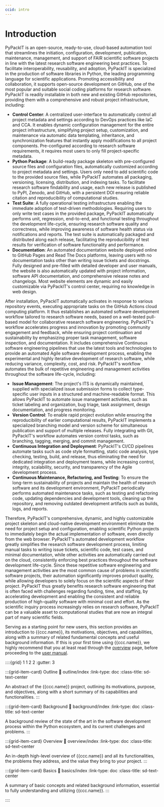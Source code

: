 ```yaml
---
ccid: intro
---
```


# Introduction

PyPackIT is an open-source, ready-to-use, cloud-based automation tool
that streamlines the initiation, configuration, development, publication,
maintenance, management, and support of FAIR scientific software projects
in line with the latest research software engineering best practices. 
To facilitate interoperability, reusability, and adoption, 
PyPackIT is specialized in the production of software libraries in Python, 
the leading programming language for scientific applications. 
Promoting accessibility and collaboration, it supports open-source development on GitHub, 
one of the most popular and suitable social coding platforms for research software. 
PyPackIT is readily installable in both new and existing GitHub repositories, 
providing them with a comprehensive and robust project infrastructure, including:

- **Control Center**: A centralized user-interface to automatically control all project metadata and settings 
  according to DevOps practices like IaC and CCA. 
  It enables dynamic configuration management for the entire project infrastructure,
  simplifying project setup, customization, and maintenance via automatic data templating,
  inheritance, and synchronization features that instantly apply modifications to all project components.
  Pre-configured according to research software requirements,
  it requires most users to only fill project-specific metadata.
- **Python Package**: A build-ready package skeleton with pre-configured source files and configuration files,
  automatically customized according to project metadata and settings. 
  Users only need to add scientific code to the provided source files, 
  while PyPackIT automates all packaging, versioning, licensing, distribution, and indexing tasks. 
  To facilitate research software findability and usage, each new release is published 
  to PyPI, Zenodo, and GitHub, with a persistent DOI 
  ensuring reliable citation and reproducibility of computational studies.
- **Test Suite**: A fully operational testing infrastructure enabling the 
  immediate adoption of test-driven methodologies. 
  Requiring users to only write test cases in the provided package, 
  PyPackIT automatically performs unit, regression, end-to-end, and functional testing 
  throughout the development life-cycle, ensuring research software quality and correctness, 
  while improving awareness of software health status via notifications and reports. 
  The test suite is automatically packaged and distributed along each release, 
  facilitating the reproducibility of test results for verification of software functionality and performance.
- **Documentation**: An automated documentation website deployed online to GitHub Pages 
  and Read The Docs platforms, leaving users with no documentation tasks 
  other than writing issue tickets and docstrings. 
  Fully designed and pre-filled with detailed developer and user manuals, 
  the website is also automatically updated with project information, 
  software API documentation, and comprehensive release notes and changelogs. 
  Most website elements are dynamic and easily customizable via PyPackIT's control center,
  requiring no knowledge in web design.

After installation, PyPackIT automatically activates in response to various repository events, 
executing appropriate tasks on the GitHub Actions cloud computing platform. 
It thus establishes an automated software development workflow tailored to research software needs, 
based on a well-tested pull-based model for collaborative research software engineering. 
PyPackIT's workflow accelerates progress and innovation by promoting community engagement and feedback, 
while ensuring project continuation and sustainability by emphasizing proper task management, 
software inspection, and documentation. 
It includes comprehensive Continuous software engineering pipelines 
that use the latest tools and technologies to provide an automated Agile software development process, 
enabling the experimental and highly iterative development of research software, 
while reducing variance, complexity, cost, and risk. 
PyPackIT's workflow automates the bulk of repetitive engineering and management activities 
throughout the software life-cycle, including:

- **Issue Management**: The project's ITS is dynamically maintained, 
  supplied with specialized issue submission forms to collect type-specific user inputs 
  in a structured and machine-readable format. 
  This allows PyPackIT to automate issue management activities, 
  such as ticket labeling and organization, bug triage, 
  task assignment, design documentation, and progress monitoring.
- **Version Control**: To enable rapid project evolution 
  while ensuring the reproducibility of earlier computational results, 
  PyPackIT implements a specialized branching model and version scheme for 
  simultaneous publication and support of multiple releases. 
  Fully integrating with Git, PyPackIT's workflow automates version control tasks, 
  such as branching, tagging, merging, and commit management.
- **Continuous Integration and Deployment**: PyPackIT's CI/CD pipelines automate tasks 
  such as code style formatting, static code analysis, type checking, testing, build, and release, 
  thus eliminating the need for dedicated integration and deployment teams, 
  while increasing control, integrity, scalability, security, and transparency of the Agile development process.
- **Continuous Maintenance, Refactoring, and Testing**: To ensure the long-term sustainability of projects 
  and maintain the health of research software and its development environment, 
  PyPackIT periodically performs automated maintenance tasks, 
  such as testing and refactoring code, updating dependencies and development tools, 
  cleaning up the repository, and removing outdated development artifacts such as builds, logs, and reports.

Therefore, PyPackIT's comprehensive, dynamic, and highly customizable project skeleton 
and cloud-native development environment eliminate the need for project setup and configuration, 
enabling scientific Python projects to immediately begin the actual implementation of software, 
even directly from the web browser. 
PyPackIT's automated development workflow greatly simplifies the research software development process, 
limiting manual tasks to writing issue tickets, scientific code, test cases, and minimal documentation, 
while other activities are automatically carried out on the cloud, 
consistently enforcing best practices throughout the software development life-cycle. 
Since these repetitive software engineering and management activities are 
the most common cause of problems in scientific software projects, 
their automation significantly improves product quality, 
while allowing developers to solely focus on the scientific aspects of their project. 
PyPackIT thus greatly benefits research software engineering 
that is often faced with challenges regarding funding, time, and staffing, 
by accelerating development and enabling the consistent and reliable production of high-quality software 
with minimal cost and effort. 
As the scientific inquiry process increasingly relies on research software, 
PyPackIT can be a valuable asset to computational studies 
that are now an integral part of many scientific fields. 






































Serving as a starting point for new users,
this section provides an introduction to
{{ccc.name}}, its motivations, objectives, and capabilities,
along with a summary of related fundamental concepts and useful background information.
If this is your first time using {{ccc.name}},
we highly recommend that you at least read through the [overview](overview/index.md) page,
before proceeding to the [user manual](../manual/index.md).


::::{grid} 1 1 2 2
:gutter: 3

:::{grid-item-card} Outline
:link: outline/index
:link-type: doc
:class-title: sd-text-center

An abstract of the {{ccc.name}} project,
outlining its motivations, purpose, and objectives,
along with a short summary of its capabilities and functionalities.
:::

:::{grid-item-card} Background
:link: background/index
:link-type: doc
:class-title: sd-text-center

A background review of the state of the art in the software development process
within the Python ecosystem, and its current challenges and problems.
:::

:::{grid-item-card} Overview
:link: overview/index
:link-type: doc
:class-title: sd-text-center

An in-depth high-level overview of {{ccc.name}} and all its functionalities,
the problems they address, and the value they bring to your project.
:::

:::{grid-item-card} Basics
:link: basics/index
:link-type: doc
:class-title: sd-text-center

A summary of basic concepts and related background information,
essential to fully understanding and utilizing {{ccc.name}}.
:::

::::

```{bibliography}
```
